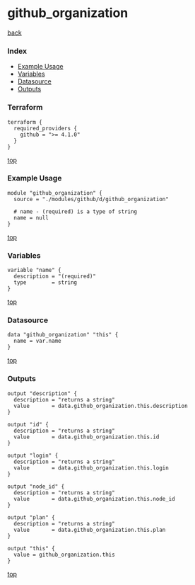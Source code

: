 # github_organization

[back](../github.md)

### Index

- [Example Usage](#example-usage)
- [Variables](#variables)
- [Datasource](#datasource)
- [Outputs](#outputs)

### Terraform

```hcl
terraform {
  required_providers {
    github = ">= 4.1.0"
  }
}
```

[top](#index)

### Example Usage

```hcl
module "github_organization" {
  source = "./modules/github/d/github_organization"

  # name - (required) is a type of string
  name = null
}
```

[top](#index)

### Variables

```hcl
variable "name" {
  description = "(required)"
  type        = string
}
```

[top](#index)

### Datasource

```hcl
data "github_organization" "this" {
  name = var.name
}
```

[top](#index)

### Outputs

```hcl
output "description" {
  description = "returns a string"
  value       = data.github_organization.this.description
}

output "id" {
  description = "returns a string"
  value       = data.github_organization.this.id
}

output "login" {
  description = "returns a string"
  value       = data.github_organization.this.login
}

output "node_id" {
  description = "returns a string"
  value       = data.github_organization.this.node_id
}

output "plan" {
  description = "returns a string"
  value       = data.github_organization.this.plan
}

output "this" {
  value = github_organization.this
}
```

[top](#index)